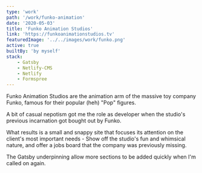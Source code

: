 ```yaml
---
type: 'work'
path: '/work/funko-animation'
date: '2020-05-03'
title: 'Funko Animation Studios'
link: 'https://funkoanimationstudios.tv'
featuredImage: '../../images/work/funko.png'
active: true
builtBy: 'by myself'
stack:
    - Gatsby
    - Netlify-CMS
    - Netlify
    - Formspree
---
```


Funko Animation Studios are the animation arm of the massive toy company Funko, famous for their popular (heh) "Pop" figures.

A bit of casual nepotism got me the role as developer when the studio's previous incarnation got bought out by Funko.

What results is a small and snappy site that focuses its attention on the client's most important needs - Show off the studio's fun and whimsical nature, and offer a jobs board that the company was previously missing.

The Gatsby underpinning allow more sections to be added quickly when I'm called on again.
